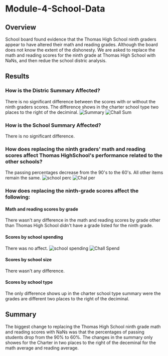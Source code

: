# Module-4-School-Data

## Overview
School board found evidence that the Thomas High School ninth graders appear to have altered their math and reading grades.  Although the board does not know the extent of the dishonesty.  We are asked to replace the math and reading scores for the ninth grade at Thomas High School with NaNs, and then redue the school distric analysis.

## Results
### How is the Distric Summary Affected?
There is no significant difference between the scores with or without the ninth graders scores.  The difference shows in the charter school type two places to the right of the deciminal.
![Summary](https://user-images.githubusercontent.com/98991575/175387297-329b5170-eb88-4af1-8023-735231b64dfb.png)
![Chall Sum](https://user-images.githubusercontent.com/98991575/175387318-4277f5cb-d480-4b3f-8c2d-ea923f7825f4.png)

### How is the School Summary Affected?
There is no significant difference.

### How does replacing the ninth graders' math and reading scores affect Thomas HighSchool's performance related to the other schools?
The passing percentages decrease from the 90's to the 60's.
All other items remain the same.
![school perc](https://user-images.githubusercontent.com/98991575/175395196-365c159c-5dc0-4609-824a-e0c23d1c29f2.png)
![Chal per](https://user-images.githubusercontent.com/98991575/175395218-b53dc6c0-07bd-4682-b368-9d3766cca7ac.png)


### How does replacing the ninth-grade scores affect the following:
#### Math and reading scores by grade
There wasn't any difference in the math and reading scores by grade other than Thomas High School didn't have a grade listed for the ninth grade.

#### Scores by school spending
There was no affect.
![school spending](https://user-images.githubusercontent.com/98991575/175390044-7543c2de-3d6f-4669-b537-1a4b7ef4b0fc.png)
![Chall Spend](https://user-images.githubusercontent.com/98991575/175390738-93240136-3a17-4420-ac01-98f1734ef782.png)

#### Scores by school size
There wasn't any difference.

#### Scores by school type
The only difference shows up in the charter school type summary were the grades are different two places to the right of the deciminal.

## Summary
The biggest change to replacing the Thomas High School ninth grade math and reading scores with NaNs was that the percentages of passing students drop from the 90% to 60%.  The changes in the summary only showes for the Charter in two places to the right of the deceminal for the math average and reading average.
